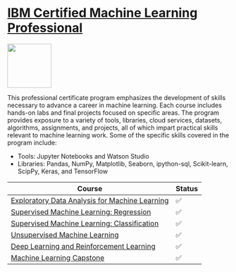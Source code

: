 # **[IBM Certified Machine Learning Professional](**[https://www.coursera.org/professional-certificates/ibm-machine-learning](https://www.coursera.org/professional-certificates/ibm-machine-learning)**)**

<img height="100" src="https://user-images.githubusercontent.com/94055197/227450944-0ae7e136-ccbe-4e0e-b947-a963e286c06a.png">  

This professional certificate program emphasizes the development of skills necessary to advance a career in machine learning. Each course includes hands-on labs and final projects focused on specific areas. The program provides exposure to a variety of tools, libraries, cloud services, datasets, algorithms, assignments, and projects, all of which impart practical skills relevant to machine learning work. Some of the specific skills covered in the program include:

- Tools: Jupyter Notebooks and Watson Studio
- Libraries: Pandas, NumPy, Matplotlib, Seaborn, ipython-sql, Scikit-learn, ScipPy, Keras, and TensorFlow

| Course | Status |
| --- | --- |
| [Exploratory Data Analysis for Machine Learning](https://github.com/SuperNZH/IBM-ML-Professional-Certificate/tree/main/01-Exploratory%20Data%20Analysis%20for%20Machine%20Learning) | ✅ |
| [Supervised Machine Learning: Regression](https://github.com/SuperNZH/IBM-ML-Professional-Certificate/tree/main/02-Supervised%20Machine%20Learning%20Regression) | ✅ |
| [Supervised Machine Learning: Classification](https://github.com/SuperNZH/IBM-ML-Professional-Certificate/tree/main/03-Supervised%20Machine%20Learning%20Classification) | ✅ |
| [Unsupervised Machine Learning](https://github.com/SuperNZH/IBM-ML-Professional-Certificate/tree/main/04-Unsupervised%20Machine%20Learning) | ✅ |
| [Deep Learning and Reinforcement Learning](https://github.com/SuperNZH/IBM-ML-Professional-Certificate/tree/main/05-Deep%20Learning%20and%20Reinforcement%20Learning) | ✅ |
| [Machine Learning Capstone](https://github.com/SuperNZH/IBM-ML-Professional-Certificate/tree/main/06-Capstone) | ✅ |
